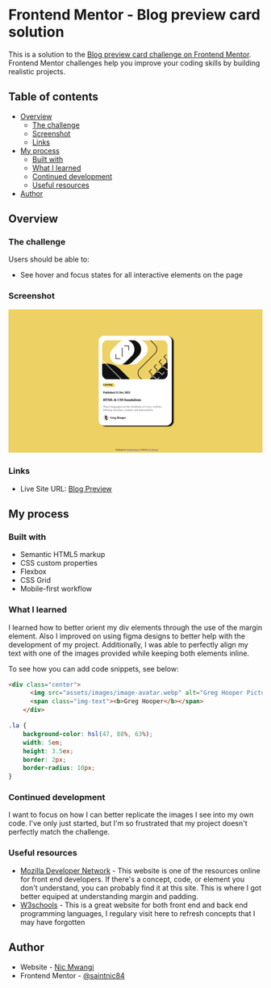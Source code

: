 # Frontend Mentor - Blog preview card solution

This is a solution to the [Blog preview card challenge on Frontend Mentor](https://www.frontendmentor.io/challenges/blog-preview-card-ckPaj01IcS). Frontend Mentor challenges help you improve your coding skills by building realistic projects. 

## Table of contents

- [Overview](#overview)
  - [The challenge](#the-challenge)
  - [Screenshot](#screenshot)
  - [Links](#links)
- [My process](#my-process)
  - [Built with](#built-with)
  - [What I learned](#what-i-learned)
  - [Continued development](#continued-development)
  - [Useful resources](#useful-resources)
- [Author](#author)


## Overview

### The challenge

Users should be able to:

- See hover and focus states for all interactive elements on the page

### Screenshot

![](assets/images/blog_card_screenshot.png)


### Links

- Live Site URL: [Blog Preview](https://saintnic84.github.io/blog-preview/)

## My process

### Built with

- Semantic HTML5 markup
- CSS custom properties
- Flexbox
- CSS Grid
- Mobile-first workflow



### What I learned

I learned how to better orient my div elements through the use of the margin element. Also I improved on using figma designs to better help with the development of my project. Additionally, I was able to perfectly align my text with one of the images provided while keeping both elements inline.

To see how you can add code snippets, see below:

```html
<div class="center">
      <img src="assets/images/image-avatar.webp" alt="Greg Hooper Picture" class="hoop">
      <span class="img-text"><b>Greg Hooper</b></span>
    </div>

```
```css
.la {
    background-color: hsl(47, 88%, 63%);
    width: 5em;
    height: 3.5ex;
    border: 2px;
    border-radius: 10px;
}
```


### Continued development

I want to focus on how I can better replicate the images I see into my own code. I've only just started, but I'm so frustrated that my project doesn't perfectly match the challenge.


### Useful resources

- [Mozilla Developer Network](https://developer.mozilla.org/en-US/) - This website is one of the resources online for front end developers. If there's a concept, code, or element you don't understand, you can probably find it at this site. This is where I got better equiped at understanding margin and padding.
- [W3schools](https://www.w3schools.com/) - This is a great website for both front end and back end programming languages, I regulary visit here to refresh concepts that I may have forgotten


## Author

- Website - [Nic Mwangi](https://saintnic84.github.io/)
- Frontend Mentor - [@saintnic84](https://www.frontendmentor.io/profile/saintnic84)


